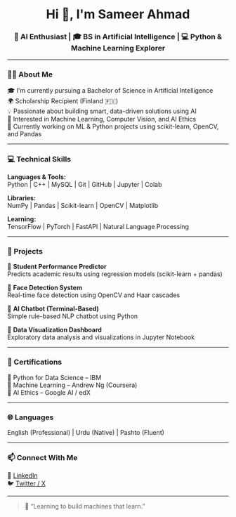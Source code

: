 <h1 align="center">Hi 👋, I'm Sameer Ahmad</h1>
<h3 align="center">🤖 AI Enthusiast | 🎓 BS in Artificial Intelligence | 💻 Python & Machine Learning Explorer</h3>

---

### 👨‍💻 About Me
🎓 I'm currently pursuing a Bachelor of Science in Artificial Intelligence  
🌍 Scholarship Recipient (Finland 🇫🇮)  
💡 Passionate about building smart, data-driven solutions using AI  
🧠 Interested in Machine Learning, Computer Vision, and AI Ethics  
🧪 Currently working on ML & Python projects using scikit-learn, OpenCV, and Pandas

---

### 💻 Technical Skills

**Languages & Tools:**  
Python | C++ | MySQL | Git | GitHub | Jupyter | Colab

**Libraries:**  
NumPy | Pandas | Scikit-learn | OpenCV | Matplotlib  

**Learning:**  
TensorFlow | PyTorch | FastAPI | Natural Language Processing

---

### 🔨 Projects

🔹 **Student Performance Predictor**  
Predicts academic results using regression models (scikit-learn + pandas)

🔹 **Face Detection System**  
Real-time face detection using OpenCV and Haar cascades

🔹 **AI Chatbot (Terminal-Based)**  
Simple rule-based NLP chatbot using Python

🔹 **Data Visualization Dashboard**  
Exploratory data analysis and visualizations in Jupyter Notebook

---

### 🏅 Certifications

📜 Python for Data Science – IBM  
📜 Machine Learning – Andrew Ng (Coursera)  
📜 AI Ethics – Google AI / edX  

---

### 🌐 Languages
English (Professional) | Urdu (Native) | Pashto (Fluent)

---

### 📫 Connect With Me  
🔗 [LinkedIn](https://www.linkedin.com/in/sameer-ahmad-092205327?utm_source=share&utm_campaign=share_via&utm_content=profile&utm_medium=ios_app)  
🐦 [Twitter / X](https://twitter.com/sameer_ahmadd)

---

> 💬 “Learning to build machines that learn.”  
